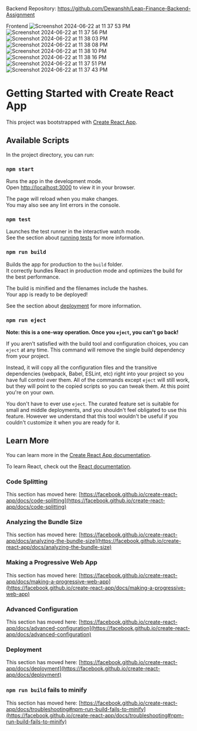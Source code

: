 Backend Repository: https://github.com/Dewanshh/Leap-Finance-Backend-Assignment

Frontend
![Screenshot 2024-06-22 at 11 37 53 PM](https://github.com/Dewanshh/leapFinance-Frontend/assets/73938082/d4ceea99-311f-4677-91c3-bd1048928558)
![Screenshot 2024-06-22 at 11 37 56 PM](https://github.com/Dewanshh/leapFinance-Frontend/assets/73938082/24257d75-42e8-4846-9001-cbd6d7f56594)
![Screenshot 2024-06-22 at 11 38 03 PM](https://github.com/Dewanshh/leapFinance-Frontend/assets/73938082/b49897ff-e546-42ef-9bc6-a91b974380ea)
![Screenshot 2024-06-22 at 11 38 08 PM](https://github.com/Dewanshh/leapFinance-Frontend/assets/73938082/b311c510-3781-4302-baf9-0b0814538673)
![Screenshot 2024-06-22 at 11 38 10 PM](https://github.com/Dewanshh/leapFinance-Frontend/assets/73938082/848545a2-e2e0-4dcd-b303-7df6012d16b2)
![Screenshot 2024-06-22 at 11 38 16 PM](https://github.com/Dewanshh/leapFinance-Frontend/assets/73938082/76efb434-03eb-4096-8f58-729fb96ded84)
![Screenshot 2024-06-22 at 11 37 51 PM](https://github.com/Dewanshh/leapFinance-Frontend/assets/73938082/7657ec0a-0edd-4b1d-a22e-8872cbddc787)
![Screenshot 2024-06-22 at 11 37 43 PM](https://github.com/Dewanshh/leapFinance-Frontend/assets/73938082/78f5247d-f7e8-4255-82ef-f71d4e6b3aaf)


# Getting Started with Create React App

This project was bootstrapped with [Create React App](https://github.com/facebook/create-react-app).

## Available Scripts

In the project directory, you can run:

### `npm start`

Runs the app in the development mode.\
Open [http://localhost:3000](http://localhost:3000) to view it in your browser.

The page will reload when you make changes.\
You may also see any lint errors in the console.

### `npm test`

Launches the test runner in the interactive watch mode.\
See the section about [running tests](https://facebook.github.io/create-react-app/docs/running-tests) for more information.

### `npm run build`

Builds the app for production to the `build` folder.\
It correctly bundles React in production mode and optimizes the build for the best performance.

The build is minified and the filenames include the hashes.\
Your app is ready to be deployed!

See the section about [deployment](https://facebook.github.io/create-react-app/docs/deployment) for more information.

### `npm run eject`

**Note: this is a one-way operation. Once you `eject`, you can't go back!**

If you aren't satisfied with the build tool and configuration choices, you can `eject` at any time. This command will remove the single build dependency from your project.

Instead, it will copy all the configuration files and the transitive dependencies (webpack, Babel, ESLint, etc) right into your project so you have full control over them. All of the commands except `eject` will still work, but they will point to the copied scripts so you can tweak them. At this point you're on your own.

You don't have to ever use `eject`. The curated feature set is suitable for small and middle deployments, and you shouldn't feel obligated to use this feature. However we understand that this tool wouldn't be useful if you couldn't customize it when you are ready for it.

## Learn More

You can learn more in the [Create React App documentation](https://facebook.github.io/create-react-app/docs/getting-started).

To learn React, check out the [React documentation](https://reactjs.org/).

### Code Splitting

This section has moved here: [https://facebook.github.io/create-react-app/docs/code-splitting](https://facebook.github.io/create-react-app/docs/code-splitting)

### Analyzing the Bundle Size

This section has moved here: [https://facebook.github.io/create-react-app/docs/analyzing-the-bundle-size](https://facebook.github.io/create-react-app/docs/analyzing-the-bundle-size)

### Making a Progressive Web App

This section has moved here: [https://facebook.github.io/create-react-app/docs/making-a-progressive-web-app](https://facebook.github.io/create-react-app/docs/making-a-progressive-web-app)

### Advanced Configuration

This section has moved here: [https://facebook.github.io/create-react-app/docs/advanced-configuration](https://facebook.github.io/create-react-app/docs/advanced-configuration)

### Deployment

This section has moved here: [https://facebook.github.io/create-react-app/docs/deployment](https://facebook.github.io/create-react-app/docs/deployment)

### `npm run build` fails to minify

This section has moved here: [https://facebook.github.io/create-react-app/docs/troubleshooting#npm-run-build-fails-to-minify](https://facebook.github.io/create-react-app/docs/troubleshooting#npm-run-build-fails-to-minify)
